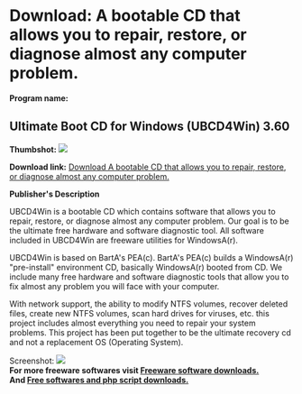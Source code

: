 # Download: A bootable CD that allows you to repair, restore, or diagnose almost any computer problem.

**Program name:**

## Ultimate Boot CD for Windows (UBCD4Win) 3.60

  
**Thumbshot:** ![](http://www.freewarefiles.com/screenshot/ubcd4win_md.jpg)   
  
**Download link:** [Download A bootable CD that allows you to repair, restore, or diagnose almost any computer problem.](http://freesoftwares.boysofts.com/Ultimate-Boot-CD-For-Windows_program_33566.html)  
  


**Publisher's Description**  
  


UBCD4Win is a bootable CD which contains software that allows you to repair, restore, or diagnose almost any computer problem. Our goal is to be the ultimate free hardware and software diagnostic tool. All software included in UBCD4Win are freeware utilities for WindowsA(r). 

UBCD4Win is based on BartA's PEA(c). BartA's PEA(c) builds a WindowsA(r) "pre-install" environment CD, basically WindowsA(r) booted from CD. We include many free hardware and software diagnostic tools that allow you to fix almost any problem you will face with your computer. 

With network support, the ability to modify NTFS volumes, recover deleted files, create new NTFS volumes, scan hard drives for viruses, etc. this project includes almost everything you need to repair your system problems. This project has been put together to be the ultimate recovery cd and not a replacement OS (Operating System). 

  
  
Screenshot: ![](http://www.freewarefiles.com/screenshot/ubcd4win.jpg)   
**For more freeware softwares visit [Freeware software downloads.](http://freesoftwares.boysofts.com/)**   
**And [Free softwares and php script downloads.](http://www.boysofts.com/)**
